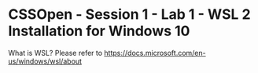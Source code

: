 # CSSOpen - Session 1 - Lab 1 - WSL 2 Installation for Windows 10

What is WSL? Please refer to https://docs.microsoft.com/en-us/windows/wsl/about 
